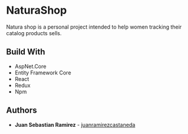 # NaturaShop

Natura shop is a personal project intended to help women tracking their catalog products sells.

## Build With

- AspNet.Core
- Entity Framework Core
- React
- Redux
- Npm

## Authors

- **Juan Sebastian Ramirez** - [juanramirezcastaneda](https://github.com/juanramirezcastaneda)

